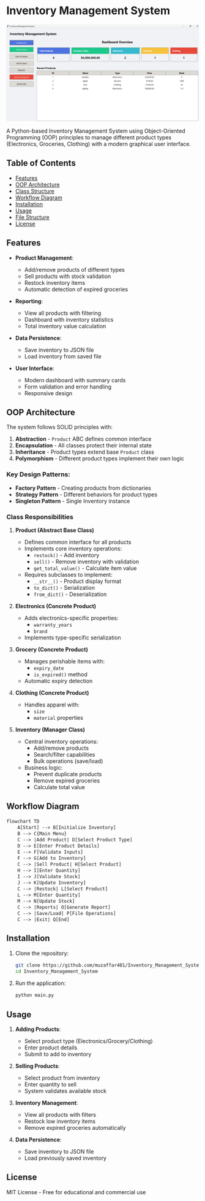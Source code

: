 
# Inventory Management System

![Dashboard Screenshot](image.png) 

A Python-based Inventory Management System using Object-Oriented Programming (OOP) principles to manage different product types (Electronics, Groceries, Clothing) with a modern graphical user interface.

## Table of Contents
- [Features](#features)
- [OOP Architecture](#oop-architecture)
- [Class Structure](#class-structure)
- [Workflow Diagram](#workflow-diagram)
- [Installation](#installation)
- [Usage](#usage)
- [File Structure](#file-structure)
- [License](#license)

## Features

- **Product Management**:
  - Add/remove products of different types
  - Sell products with stock validation
  - Restock inventory items
  - Automatic detection of expired groceries

- **Reporting**:
  - View all products with filtering
  - Dashboard with inventory statistics
  - Total inventory value calculation

- **Data Persistence**:
  - Save inventory to JSON file
  - Load inventory from saved file

- **User Interface**:
  - Modern dashboard with summary cards
  - Form validation and error handling
  - Responsive design

## OOP Architecture

The system follows SOLID principles with:

1. **Abstraction** - `Product` ABC defines common interface
2. **Encapsulation** - All classes protect their internal state
3. **Inheritance** - Product types extend base `Product` class
4. **Polymorphism** - Different product types implement their own logic

### Key Design Patterns:
- **Factory Pattern** - Creating products from dictionaries
- **Strategy Pattern** - Different behaviors for product types
- **Singleton Pattern** - Single Inventory instance

### Class Responsibilities

1. **Product (Abstract Base Class)**
   - Defines common interface for all products
   - Implements core inventory operations:
     - `restock()` - Add inventory
     - `sell()` - Remove inventory with validation
     - `get_total_value()` - Calculate item value
   - Requires subclasses to implement:
     - `__str__()` - Product display format
     - `to_dict()` - Serialization
     - `from_dict()` - Deserialization

2. **Electronics (Concrete Product)**
   - Adds electronics-specific properties:
     - `warranty_years`
     - `brand`
   - Implements type-specific serialization

3. **Grocery (Concrete Product)**
   - Manages perishable items with:
     - `expiry_date`
     - `is_expired()` method
   - Automatic expiry detection

4. **Clothing (Concrete Product)**
   - Handles apparel with:
     - `size`
     - `material` properties

5. **Inventory (Manager Class)**
   - Central inventory operations:
     - Add/remove products
     - Search/filter capabilities
     - Bulk operations (save/load)
   - Business logic:
     - Prevent duplicate products
     - Remove expired groceries
     - Calculate total value

## Workflow Diagram

```mermaid
flowchart TD
    A[Start] --> B[Initialize Inventory]
    B --> C{Main Menu}
    C --> |Add Product| D[Select Product Type]
    D --> E[Enter Product Details]
    E --> F[Validate Inputs]
    F --> G[Add to Inventory]
    C --> |Sell Product| H[Select Product]
    H --> I[Enter Quantity]
    I --> J[Validate Stock]
    J --> K[Update Inventory]
    C --> |Restock| L[Select Product]
    L --> M[Enter Quantity]
    M --> N[Update Stock]
    C --> |Reports| O[Generate Report]
    C --> |Save/Load| P[File Operations]
    C --> |Exit| Q[End]
```

## Installation

1. Clone the repository:
   ```bash
   git clone https://github.com/muzaffar401/Inventory_Management_System.git
   cd Inventory_Management_System
   ```

2. Run the application:
   ```bash
   python main.py
   ```

## Usage

1. **Adding Products**:
   - Select product type (Electronics/Grocery/Clothing)
   - Enter product details
   - Submit to add to inventory

2. **Selling Products**:
   - Select product from inventory
   - Enter quantity to sell
   - System validates available stock

3. **Inventory Management**:
   - View all products with filters
   - Restock low inventory items
   - Remove expired groceries automatically

4. **Data Persistence**:
   - Save inventory to JSON file
   - Load previously saved inventory

## License

MIT License - Free for educational and commercial use

